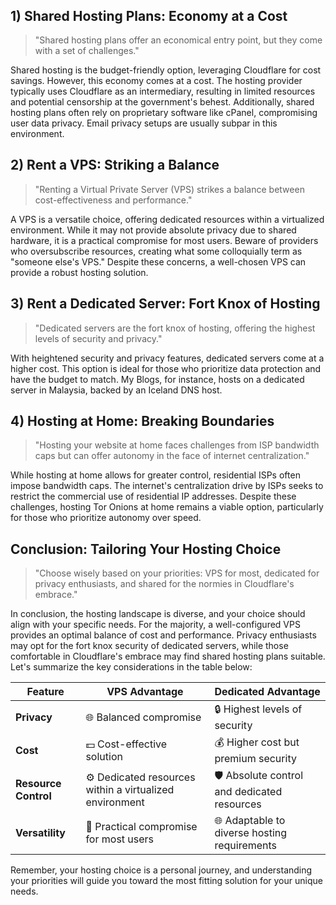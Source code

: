 # 

<img src="file:///D:/Uploadtocloud/librem-mini-right-angle-back.png" title="" alt="" data-align="center">

## 1) Shared Hosting Plans: Economy at a Cost

> "Shared hosting plans offer an economical entry point, but they come with a set of challenges."

Shared hosting is the budget-friendly option, leveraging Cloudflare for cost savings. However, this economy comes at a cost. The hosting provider typically uses Cloudflare as an intermediary, resulting in limited resources and potential censorship at the government's behest. Additionally, shared hosting plans often rely on proprietary software like cPanel, compromising user data privacy. Email privacy setups are usually subpar in this environment.

## 2) Rent a VPS: Striking a Balance

> "Renting a Virtual Private Server (VPS) strikes a balance between cost-effectiveness and performance."

A VPS is a versatile choice, offering dedicated resources within a virtualized environment. While it may not provide absolute privacy due to shared hardware, it is a practical compromise for most users. Beware of providers who oversubscribe resources, creating what some colloquially term as "someone else's VPS." Despite these concerns, a well-chosen VPS can provide a robust hosting solution.

## 3) Rent a Dedicated Server: Fort Knox of Hosting

> "Dedicated servers are the fort knox of hosting, offering the highest levels of security and privacy."

With heightened security and privacy features, dedicated servers come at a higher cost. This option is ideal for those who prioritize data protection and have the budget to match. My Blogs, for instance, hosts on a dedicated server in Malaysia, backed by an Iceland DNS host.

## 4) Hosting at Home: Breaking Boundaries

> "Hosting your website at home faces challenges from ISP bandwidth caps but can offer autonomy in the face of internet centralization."

While hosting at home allows for greater control, residential ISPs often impose bandwidth caps. The internet's centralization drive by ISPs seeks to restrict the commercial use of residential IP addresses. Despite these challenges, hosting Tor Onions at home remains a viable option, particularly for those who prioritize autonomy over speed.

## Conclusion: Tailoring Your Hosting Choice

> "Choose wisely based on your priorities: VPS for most, dedicated for privacy enthusiasts, and shared for the normies in Cloudflare's embrace."

In conclusion, the hosting landscape is diverse, and your choice should align with your specific needs. For the majority, a well-configured VPS provides an optimal balance of cost and performance. Privacy enthusiasts may opt for the fort knox security of dedicated servers, while those comfortable in Cloudflare's embrace may find shared hosting plans suitable. Let's summarize the key considerations in the table below:

| Feature              | VPS Advantage                                           | Dedicated Advantage                          |
| -------------------- | ------------------------------------------------------- | -------------------------------------------- |
| **Privacy**          | 🌐 Balanced compromise                                  | 🔒 Highest levels of security                |
| **Cost**             | 💵 Cost-effective solution                              | 💰 Higher cost but premium security          |
| **Resource Control** | ⚙️ Dedicated resources within a virtualized environment | 🛡️ Absolute control and dedicated resources |
| **Versatility**      | 🔄 Practical compromise for most users                  | 🌐 Adaptable to diverse hosting requirements |

Remember, your hosting choice is a personal journey, and understanding your priorities will guide you toward the most fitting solution for your unique needs.
